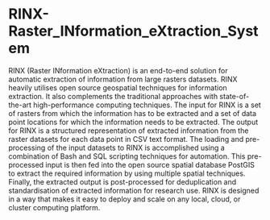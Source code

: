 # RINX-Raster_INformation_eXtraction_System
RINX (Raster INformation eXtraction) is an end-to-end solution for automatic extraction of information from large rasters datasets. RINX heavily utilises open source geospatial techniques for information extraction. It also complements the traditional approaches with state-of-the-art high-performance computing techniques. The input for RINX is a set of rasters from which the information has to be extracted and a set of data point locations for which the information needs to be extracted. The output for RINX is a structured representation of extracted information from the raster datasets for each data point in CSV text format. The loading and pre-processing of the input datasets to RINX is accomplished using a combination of Bash and SQL scripting techniques for automation. This pre-processed input is then fed into the open source spatial database PostGIS to extract the required information by using multiple spatial techniques. Finally, the extracted output is post-processed for deduplication  and  standardisation of extracted information for research use. RINX is designed in a way that makes it easy to deploy and scale on any local, cloud, or  cluster computing platform. 
